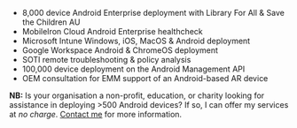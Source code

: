 - 8,000 device Android Enterprise deployment with Library For All & Save the Children AU
- MobileIron Cloud Android Enterprise healthcheck
- Microsoft Intune Windows, iOS, MacOS & Android deployment
- Google Workspace Android & ChromeOS deployment
- SOTI remote troubleshooting & policy analysis
- 100,000 device deployment on the Android Management API
- OEM consultation for EMM support of an Android-based AR device 

**NB:** Is your organisation a non-profit, education, or charity looking for assistance in deploying >500 Android devices? If so, I can offer my services at _no charge_. [Contact me](/contact) for more information. 